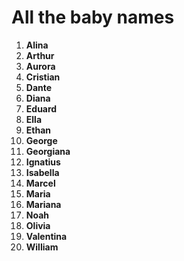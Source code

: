 # All the baby names
1.  **Alina**
2.  **Arthur**
3.  **Aurora**
4.  **Cristian**
5.  **Dante**
6. **Diana**
7. **Eduard**
8.  **Ella**
9.  **Ethan**
10. **George**
11.  **Georgiana**
12.  **Ignatius**
13. **Isabella**
14.  **Marcel**
15.  **Maria**
16.  **Mariana**
17.  **Noah**
18.  **Olivia**
19.  **Valentina**
20.  **William**
